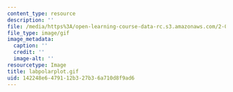 ```yaml
---
content_type: resource
description: ''
file: /media/https%3A/open-learning-course-data-rc.s3.amazonaws.com/2-003-modeling-dynamics-and-control-i-spring-2005/142248e6479112b327b36a710d8f9ad6_labpolarplot.gif
file_type: image/gif
image_metadata:
  caption: ''
  credit: ''
  image-alt: ''
resourcetype: Image
title: labpolarplot.gif
uid: 142248e6-4791-12b3-27b3-6a710d8f9ad6
---
```


